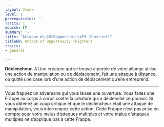 ```yaml
---
layout: block
level: 1
prerequisites: ''
rarity: C
source: ??
summary: '-'
title: "Attaque d\u2019opportunit\xE9 (Guerrier)"
titleEN: Attack of Opportunity (Fighter)
traits:
- general

---
```


<p><strong>Déclencheur.</strong>&nbsp;A Une créature qui se trouve à portée de votre allonge utilise une action de manipulation ou de déplacement, fait une attaque à distance, ou quitte une case lors d’une action de déplacement qu’elle entreprend.</p>
<hr>
<p>Vous frappez un adversaire qui vous laisse une ouverture. Vous faites une Frappe au corps à corps contre la créature qui a déclenché ce pouvoir. Si vous obtenez un coup critique et que le déclencheur était une attaque de manipulation, vous interrompez cette action. Cette Frappe n’est pas prise en compte pour votre malus d’attaques multiples et votre malus d’attaques multiples ne s’applique pas à cette Frappe.</p>